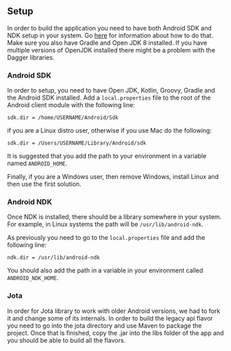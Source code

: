 ## Setup

In order to build the application you need to have both Android SDK and NDK setup in your system. Go 
[here](https://developer.android.com/ndk/guides/) for information about how to do that. Make sure you also
have Gradle and Open JDK 8 installed. If you have multiple versions of OpenJDK installed there might be a 
problem with the Dagger libraries.

### Android SDK

In order to setup, you need to have Open JDK, Kotlin, Groovy, Gradle and the Android SDK installed.
Add a `local.properties` file to the root of the Android client module with the following line:

```text
sdk.dir = /home/USERNAME/Android/Sdk
```

if you are a Linux distro user, otherwise if you use Mac do the following:

```text
sdk.dir = /Users/USERNAME/Library/Android/sdk
```

It is suggested that you add the path to your environment in a variable named `ANDROID_HOME`.

Finally, if you are a Windows user, then remove Windows, install Linux and then use the first solution.

### Android NDK

Once NDK is installed, there should be a library somewhere in your system. For example, in Linux systems
the path will be `/usr/lib/android-ndk`.

As previously you need to go to the `local.properties` file and add the following line:

```text
ndk.dir = /usr/lib/android-ndk
```

You should also add the path in a variable in your environment called `ANDROID_NDK_HOME`.

### Jota

In order for Jota library to work with older Android versions, we had to fork it and change some of its internals.
In order to build the legacy api flavor you need to go into the jota directory and use Maven to package the project.
Once that is finished, copy the .jar into the libs folder of the app and you should be able to build all the flavors.
